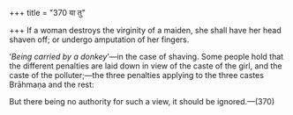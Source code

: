 +++
title = "370 या तु"

+++
If a woman destroys the virginity of a maiden, she shall have her head
shaven off; or undergo amputation of her fingers.

‘*Being carried by a donkey*’—in the case of shaving. Some people hold
that the different penalties are laid down in view of the caste of the
girl, and the caste of the polluter;—the three penalties applying to the
three castes Brāhmaṇa and the rest:

But there being no authority for such a view, it should be
ignored.—(370)


